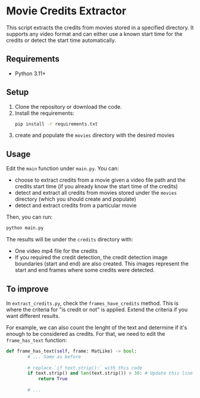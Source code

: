 # Movie Credits Extractor

This script extracts the credits from movies stored in a specified directory. It supports any video format and can either use a known start time for the credits or detect the start time automatically.

## Requirements

- Python 3.11+


## Setup

1. Clone the repository or download the code.
2. Install the requirements:
    ```bash
    pip install -r requirements.txt
    ```
3. create and populate the `movies` directory with the desired movies

## Usage

Edit the `main` function under `main.py`. You can:

- choose to extract credits from a movie given a video file path and the credits start time (if you already know the start time of the credits)
- detect and extract all credits from movies stored under the `movies` directory (which you should create and populate)
- detect and extract credits from a particular movie

Then, you can run:

```bash
python main.py
```

The results will be under the `credits` directory with:

- One video mp4 file for the credits
- If you required the credit detection, the credit detection image boundaries (start and end) are also created. This images represent the start and end frames where some credits were detected.



## To improve

In `extract_credits.py`, check the `frames_have_credits` method. This is where the criteria for "is credit or not" is applied.
Extend the criteria if you want different results.

For example, we can also count the lenght of the text and determine if it's enough to be considered as credits. 
For that, we need to edit the `frame_has_text` function:

```python
def frame_has_text(self, frame: MatLike) -> bool:
        # ... Same as before
        
        # replace `if text.strip():` with this code
        if text.strip() and len(text.strip()) > 30: # Update this line to only consider "valid text" if the length of text is bigger than 30 characters
            return True
        
        # ...
```


